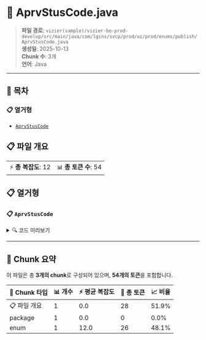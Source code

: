 # 📄 AprvStusCode.java

> **파일 경로**: `vizier(sample)/vizier-be-prod-develop/src/main/java/com/lgcns/svcp/prod/ui/prod/enums/publish/AprvStusCode.java`  
> **생성일**: 2025-10-13  
> **Chunk 수**: 3개  
> **언어**: Java
---

## 📑 목차

### 📋 열거형
- [`AprvStusCode`](#enum-aprvstuscode)


## 📋 파일 개요

| | |
|--|--|
| ⚡ **총 복잡도**: 12 | 📊 **총 토큰 수**: 54 |





## 📋 열거형

### <a id="enum-aprvstuscode"></a>📋 `AprvStusCode`


<details>
<summary>🔍 코드 미리보기</summary>

```java
public enum AprvStusCode {
	REQ("Request"),
	APR("Approval"),
	REJ("Reject");


	private String value;

	private AprvStusCode(String value) {
		this.value = value;
	}

	public String getValue() {
		return value;
	}
}...
```

**Chunk 정보**
- 🆔 **ID**: `2f122e84f1c9`
- 📍 **라인**: 3-3

</details>

---



## 🧩 Chunk 요약

이 파일은 총 **3개의 chunk**로 구성되어 있으며, **54개의 토큰**을 포함합니다.

| 🧩 Chunk 타입 | 📊 개수 | ⚡ 평균 복잡도 | 📝 총 토큰 | 📈 비율 |
|---------------|--------|-------------|----------|--------|
| 📋 파일 개요 | 1 | 0.0 | 28 | 51.9% |
| package | 1 | 0.0 | 0 | 0.0% |
| enum | 1 | 12.0 | 26 | 48.1% |

